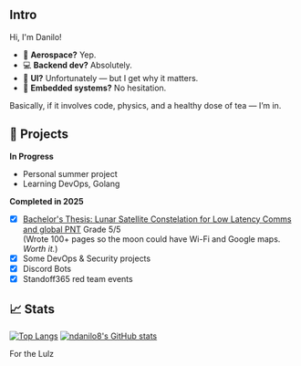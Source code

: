 ## Intro
Hi, I'm Danilo!
- 🚀 **Aerospace?** Yep.
- 💻 **Backend dev?** Absolutely.
- 🎨 **UI?** Unfortunately — but I get why it matters.
- 🔧 **Embedded systems?** No hesitation.

Basically, if it involves code, physics, and a healthy dose of tea — I’m in.  

<!-- ### Standoff365 Statistics (seems dead)
![Dynamic SVG Image](https://github.com/ndanilo8/ndanilo8/blob/master/img/data.svg?raw=true&timestamp=1734380818) -->

##  🔭  Projects
**In Progress**
- Personal summer project 
- Learning DevOps, Golang

**Completed in 2025**
- [x] [Bachelor's Thesis: Lunar Satellite Constelation for Low Latency Comms and global PNT](https://github.com/ndanilo8/bachelor-thesis) Grade 5/5  
(Wrote 100+ pages so the moon could have Wi-Fi and Google maps. *Worth it.*)
- [x] Some DevOps & Security projects
- [x] Discord Bots
- [x] Standoff365 red team events 

## 📈 Stats

[![Top Langs](https://github-readme-stats.vercel.app/api/top-langs/?username=ndanilo8&hide=assembly,html,batchfile,processing&theme=github_dark&langs_count=5)](https://github.com/ndanilo8/ndanilo8)
[![ndanilo8's GitHub stats](https://github-readme-stats.vercel.app/api?username=ndanilo8&theme=github_dark&show_icons=true&count_private=true&hide=prs,issues&line_height=30)](https://github.com/ndanilo8/ndanilo8)

For the Lulz

